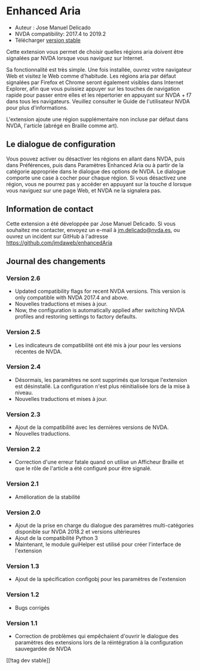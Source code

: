 # Enhanced Aria #

* Auteur : Jose Manuel Delicado
* NVDA compatibility: 2017.4 to 2019.2
* Télécharger [version stable][1]

Cette extension vous permet de choisir quelles régions aria doivent être
signalées par NVDA lorsque vous naviguez sur Internet.

Sa fonctionnalité est très simple. Une fois installée, ouvrez votre
navigateur Web et visitez le Web comme d'habitude. Les régions aria par
défaut signalées par Firefox et Chrome seront également visibles dans
Internet Explorer, afin que vous puissiez appuyer sur les touches de
navigation rapide pour passer entre elles et les répertorier en appuyant sur
NVDA + f7 dans tous les navigateurs. Veuillez consulter le Guide de
l'utilisateur NVDA pour plus d'informations.

L'extension ajoute une région supplémentaire non incluse par défaut dans
NVDA, l'article (abrégé en Braille comme art).

## Le dialogue de configuration

Vous pouvez activer ou désactiver les régions en  allant dans NVDA, puis
dans Préférences, puis dans Paramètres Enhanced Aria ou à partir de la
catégorie appropriée dans le dialogue des options de NVDA. Le dialogue
comporte une case à cocher pour chaque région. Si vous désactivez une
région, vous ne pourrez pas y accéder en appuyant sur la touche d lorsque
vous naviguez sur une page Web, et NVDA ne la signalera pas.

## Information de contact

Cette extension a été développée par Jose Manuel Delicado. Si vous souhaitez
me contacter, envoyez un e-mail à jm.delicado@nvda.es, ou ouvrez un incident
sur GitHub à l'adresse https://github.com/jmdaweb/enhancedAria

## Journal des changements

### Version 2.6

* Updated compatibility flags for recent NVDA versions. This version is only
  compatible with NVDA 2017.4 and above.
* Nouvelles traductions et mises à jour.
* Now, the configuration is automatically applied after switching NVDA
  profiles and restoring settings to factory defaults.

### Version 2.5

* Les indicateurs de compatibilité ont été mis à jour pour les versions
  récentes de NVDA.

### Version 2.4

* Désormais, les paramètres ne sont supprimés que lorsque l'extension est
  désinstallé. La configuration n'est plus réinitialisée lors de la mise à
  niveau.
* Nouvelles traductions et mises à jour.

### Version 2.3

* Ajout de la compatibilité avec les dernières versions de NVDA.
* Nouvelles traductions.

### Version 2.2

* Correction d'une erreur fatale quand on utilise un Afficheur Braille et
  que le rôle de l'article a été configuré pour être signalé.

### Version 2.1

* Amélioration de la stabilité

### Version 2.0

* Ajout de la prise en charge du dialogue des paramètres multi-catégories
  disponible sur NVDA 2018.2 et versions ultérieures
* Ajout de la compatibilité Python 3
* Maintenant, le module guiHelper est utilisé pour créer l'interface de
  l'extension

### Version 1.3

* Ajout de la spécification configobj pour les paramètres de l'extension

### Version 1.2

* Bugs corrigés

### Version 1.1

* Correction de problèmes qui empêchaient d'ouvrir le dialogue des
  paramètres des extensions lors de la réintégration à la configuration
  sauvegardée de NVDA

[[!tag dev stable]]

[1]: https://addons.nvda-project.org/files/get.php?file=earia

